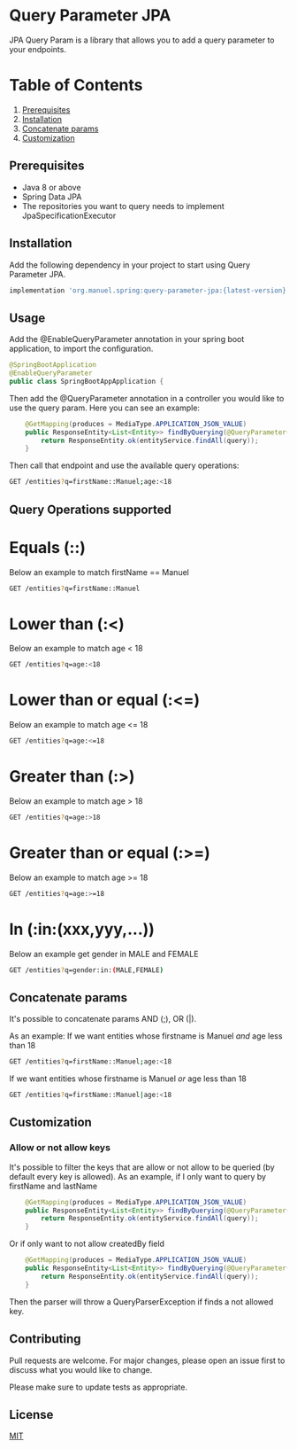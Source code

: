 # Query Parameter JPA

JPA Query Param is a library that allows you to add a query parameter to your endpoints.

# Table of Contents
1. [Prerequisites](#prerequisites)
2. [Installation](#installation)
3. [Concatenate params](#concatenate-params)
4. [Customization](#customization)

## Prerequisites

- Java 8 or above
- Spring Data JPA
- The repositories you want to query needs to implement JpaSpecificationExecutor<T>

## Installation

Add the following dependency in your project to start using Query Parameter JPA.

```bash
implementation 'org.manuel.spring:query-parameter-jpa:{latest-version}'
```

## Usage

Add the @EnableQueryParameter annotation in your spring boot application, to import the configuration.

```java
@SpringBootApplication
@EnableQueryParameter
public class SpringBootAppApplication {
```

Then add the @QueryParameter annotation in a controller you would like to use the query param.
Here you can see an example:

```java
    @GetMapping(produces = MediaType.APPLICATION_JSON_VALUE)
    public ResponseEntity<List<Entity>> findByQuerying(@QueryParameter(entity = Entity.class) Specification<Entity> query) {
        return ResponseEntity.ok(entityService.findAll(query));
    }
```

Then call that endpoint and use the available query operations:

```bash
GET /entities?q=firstName::Manuel;age:<18
```

## Query Operations supported

# Equals (::)

Below an example to match firstName == Manuel
```bash
GET /entities?q=firstName::Manuel
```

# Lower than (:<)

Below an example to match age < 18
```bash
GET /entities?q=age:<18
```

# Lower than or equal (:<=)

Below an example to match age <= 18
```bash
GET /entities?q=age:<=18
```

# Greater than (:>)

Below an example to match age > 18
```bash
GET /entities?q=age:>18
```

# Greater than or equal (:>=)

Below an example to match age >= 18
```bash
GET /entities?q=age:>=18
```

# In (:in:(xxx,yyy,...))

Below an example get gender in MALE and FEMALE
```bash
GET /entities?q=gender:in:(MALE,FEMALE)
```

## Concatenate params

It's possible to concatenate params AND (;), OR (|).

As an example:
If we want entities whose firstname is Manuel *and* age less than 18
```bash
GET /entities?q=firstName::Manuel;age:<18
```
If we want entities whose firstname is Manuel *or* age less than 18
```bash
GET /entities?q=firstName::Manuel|age:<18
```

## Customization

### Allow or not allow keys

It's possible to filter the keys that are allow or not allow to be queried (by default every key is allowed).
As an example, if I only want to query by firstName and lastName
```java
    @GetMapping(produces = MediaType.APPLICATION_JSON_VALUE)
    public ResponseEntity<List<Entity>> findByQuerying(@QueryParameter(entity = Entity.class, allowedKeys={"firstName", "lastName"}) Specification<Entity> query) {
        return ResponseEntity.ok(entityService.findAll(query));
    }
```
Or if only want to not allow createdBy field
```java
    @GetMapping(produces = MediaType.APPLICATION_JSON_VALUE)
    public ResponseEntity<List<Entity>> findByQuerying(@QueryParameter(entity = Entity.class, notAllowedKeys="createdBy") Specification<Entity> query) {
        return ResponseEntity.ok(entityService.findAll(query));
    }
```

Then the parser will throw a QueryParserException if finds a not allowed key.

## Contributing
Pull requests are welcome. For major changes, please open an issue first to discuss what you would like to change.

Please make sure to update tests as appropriate.

## License
[MIT](https://choosealicense.com/licenses/mit/)